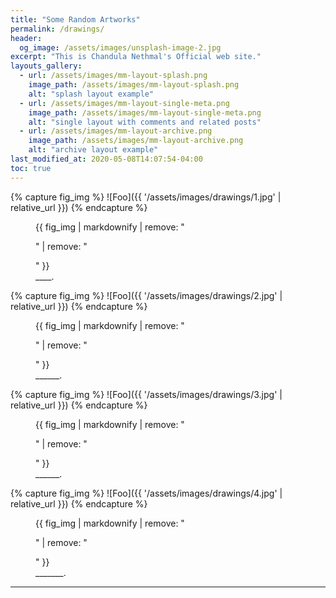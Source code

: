 ```yaml
---
title: "Some Random Artworks"
permalink: /drawings/
header:
  og_image: /assets/images/unsplash-image-2.jpg
excerpt: "This is Chandula Nethmal's Official web site."
layouts_gallery:
  - url: /assets/images/mm-layout-splash.png
    image_path: /assets/images/mm-layout-splash.png
    alt: "splash layout example"
  - url: /assets/images/mm-layout-single-meta.png
    image_path: /assets/images/mm-layout-single-meta.png
    alt: "single layout with comments and related posts"
  - url: /assets/images/mm-layout-archive.png
    image_path: /assets/images/mm-layout-archive.png
    alt: "archive layout example"
last_modified_at: 2020-05-08T14:07:54-04:00
toc: true
---
```



{% capture fig_img %}
![Foo]({{ '/assets/images/drawings/1.jpg' | relative_url }})
{% endcapture %}

<figure>
  {{ fig_img | markdownify | remove: "<p>" | remove: "</p>" }}
  <figcaption>____.</figcaption>
</figure>

{% capture fig_img %}
![Foo]({{ '/assets/images/drawings/2.jpg' | relative_url }})
{% endcapture %}

<figure>
  {{ fig_img | markdownify | remove: "<p>" | remove: "</p>" }}
  <figcaption>______.</figcaption>
</figure>

{% capture fig_img %}
![Foo]({{ '/assets/images/drawings/3.jpg' | relative_url }})
{% endcapture %}

<figure>
  {{ fig_img | markdownify | remove: "<p>" | remove: "</p>" }}
  <figcaption>______.</figcaption>
</figure>

{% capture fig_img %}
![Foo]({{ '/assets/images/drawings/4.jpg' | relative_url }})
{% endcapture %}

<figure>
  {{ fig_img | markdownify | remove: "<p>" | remove: "</p>" }}
  <figcaption>_______.</figcaption>
</figure>



---



